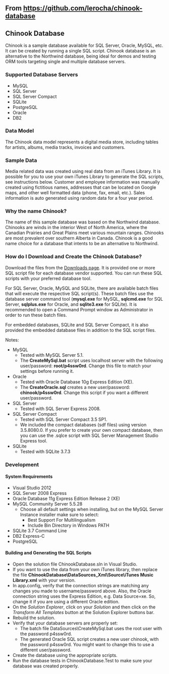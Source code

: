 ## From https://github.com/lerocha/chinook-database

## Chinook Database

Chinook is a sample database available for SQL Server, Oracle, MySQL, etc. It can be created by running a single SQL script. Chinook database is an alternative to the Northwind database, being ideal for demos and testing ORM tools targeting single and multiple database servers.

### Supported Database Servers

* MySQL
* SQL Server
* SQL Server Compact
* SQLite
* PostgreSQL
* Oracle
* DB2

### Data Model

The Chinook data model represents a digital media store, including tables for artists, albums, media tracks, invoices and customers.

### Sample Data

Media related data was created using real data from an iTunes Library. It is possible for you to use your own iTunes Library to generate the SQL scripts, see instructions below.
Customer and employee information was manually created using fictitious names, addresses that can be located on Google maps, and other well formatted data (phone, fax, email, etc.).
Sales information is auto generated using random data for a four year period.

### Why the name Chinook?

The name of this sample database was based on the Northwind database. Chinooks are winds in the interior West of North America, where the Canadian Prairies and Great Plains meet various mountain ranges. Chinooks are most prevalent over southern Alberta in Canada. Chinook is a good name choice for a database that intents to be an alternative to Northwind.

### How do I Download and Create the Chinook Database?

Download the files from the [Downloads page](ChinookDatabase/DataSources). It is provided one or more SQL script file for each database vendor supported. You can run these SQL scripts with your preferred database tool.

For SQL Server, Oracle, MySQL and SQLite, there are available batch files that will execute the respective SQL script(s). These batch files use the database server command tool (**mysql.exe** for MySQL, **sqlcmd.exe** for SQL Server, **sqlplus.exe** for Oracle, and **sqlite3.exe** for SQLite). It is recommended to open a Command Prompt window as Administrator in order to run these batch files.

For embedded databases, SQLite and SQL Server Compact, it is also provided the embedded database files in addition to the SQL script files.

Notes:

* MySQL
  * Tested with MySQL Server 5.1.
  * The **CreateMySql.bat** script uses localhost server with the following user/password: **root/p4ssw0rd**. Change this file to match your settings before running it.
* Oracle
  * Tested with Oracle Database 10g Express Edition (XE).
  * The **CreateOracle.sql** creates a new user/password: **chinook/p4ssw0rd**. Change this script if you want a different user/password.
* SQL Server
  * Tested with SQL Server Express 2008.
* SQL Server Compact
  * Tested with SQL Server Compact 3.5 SP1.
  * We included the compact databases (sdf files) using version 3.5.8080.0. If you prefer to create your own compact database, then you can use the .sqlce script with SQL Server Management Studio Express tool.
* SQLite
  * Tested with SQLite 3.7.3

### Development

#### System Requirements

* Visual Studio 2012
* SQL Server 2008 Express
* Oracle Database 11g Express Edition Release 2 (XE)
* MySQL Community Server 5.5.28
  * Choose all default settings when installing, but on the MySQL Server Instance installer make sure to select:
    * Best Support For Multilingualism
    * Include Bin Directory in Windows PATH
* SQLite 3.7 Command Line
* DB2 Express-C
* PostgreSQL

#### Building and Generating the SQL Scripts

* Open the solution file ChinookDatabase.sln in Visual Studio.
* If you want to use the data from your own iTunes library, then replace the file **ChinookDatabase\DataSources\_Xml\Source\iTunes Music Library.xml** with your version.
* In app.config, verify that the connection strings are matching any changes you made to username/password above. Also, the Oracle connection string uses the Express Edition, e.g. Data Source=xe. So, change it if you are using a different Oracle edition.
* On the *Solution Explorer*, click on your *Solution* and then click on the *Transform All Templates* button at the Solution Explorer buttons bar.
* Rebuild the solution.
* Verify that your database servers are properly set:
  * The batch file DataSources\CreateMySql.bat uses the root user with the password p4ssw0rd.
  * The generated Oracle SQL script creates a new user chinook, with the password p4ssw0rd. You might want to change this to use a different user/password.
* Create the database using the appropriate scripts.
* Run the database tests in ChinookDatabase.Test to make sure your database was created properly.
